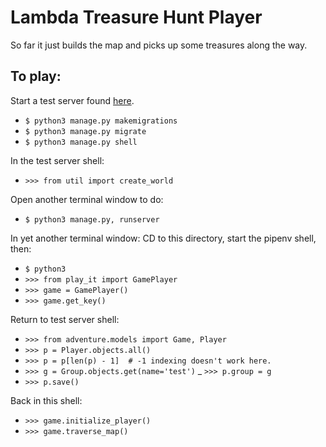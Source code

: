 # Lambda Treasure Hunt Player

So far it just builds the map and picks up some treasures along the way.

## To play:
Start a test server found [here](https://github.com/LambdaSchool/Lambda-Treasure-Hunt--Test).
- `$ python3 manage.py makemigrations`
- `$ python3 manage.py migrate`
- `$ python3 manage.py shell`

In the test server shell:
- `>>> from util import create_world`

Open another terminal window to do:
- `$ python3 manage.py, runserver`

In yet another terminal window:
CD to this directory, start the pipenv shell, then:
- `$ python3`
- `>>> from play_it import GamePlayer`
- `>>> game = GamePlayer()`
- `>>> game.get_key()`

Return to test server shell:
- `>>> from adventure.models import Game, Player`
- `>>> p = Player.objects.all()`
- `>>> p = p[len(p) - 1]  # -1 indexing doesn't work here.`
- `>>> g = Group.objects.get(name='test')`
_ `>>> p.group = g`
- `>>> p.save()`

Back in this shell:
- `>>> game.initialize_player()`
- `>>> game.traverse_map()`
